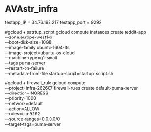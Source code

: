# AVAstr_infra
testapp_IP = 34.76.198.217
testapp_port = 9292

#gcloud + satrtup_script
gcloud compute instances create reddit-app \
--zone:europe-west1-b \
--boot-disk-size=10GB \
--image-family ubuntu-1604-lts \
--image-project=ubuntu-os-cloud \
--machine-type=g1-small \
--tags puma-server \
--restart-on-failure \
--metadata-from-file startup-script=startup_script.sh

#gcloud + firewall_rule
gcloud compute \
--project=infra-262607 firewall-rules create default-puma-server \
--direction=INGRESS \
--priority=1000 \
--network=default \
--action=ALLOW \
--rules=tcp:9292 \
--source-ranges=0.0.0.0/0 \
--target-tags=puma-server
